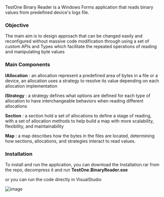 TestOne Binary Reader is a Windows Forms application that reads binary values from predefined device's logs file.

### Objective

The main aim is to design approach that can be changed easily and reconfigured without massive code modification through using a set of custom APIs and Types which facilitate the repeated operations of reading and manipulating byte values

### Main Components

**IAllocation** : an allocation represent a predefined area of bytes in a file or a device, an allocation uses a strategy to resolve its value depending on each allocation implementation

**IStrategy** : a strategy defines what options are defined for each type of allocation to have interchangeable behaviors when reading different allocations

**Section** : a section hold a set of allocations to define a stage of reading, with a set of allocation methods to help build a map with more scalability, flexibility, and maintainability

**Map** : a map describes how the bytes in the files are located, determining how sections, allocations, and strategies interact to read values.

### Installation

To install and run the application, you can download the Installation.rar from the repo, decompress it and run **TestOne.BinaryReader.exe**

or you can run the code directly in VisualStudio

![image](https://github.com/Ziad17/testone-binary-reader/assets/36865821/02092323-569c-4a62-a4d8-19c69d170e31)

